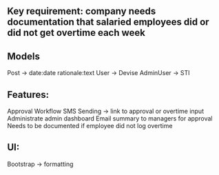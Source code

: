 ## Key requirement: company needs documentation that salaried employees did or did not get overtime each week
## Models
Post -> date:date rationale:text
User -> Devise
AdminUser -> STI
## Features:
Approval Workflow
SMS Sending -> link to approval or overtime input
Administrate admin dashboard
Email summary to managers for approval
Needs to be documented if employee did not log overtime
## UI:
Bootstrap -> formatting
